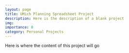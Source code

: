 ```yaml
---
layout: page
title: UMich Planning Spreadsheet Project
description: Here is the description of a blank project
img:
importance: 0
category: Personal Projects
---
```

Here is where the content of this project will go

